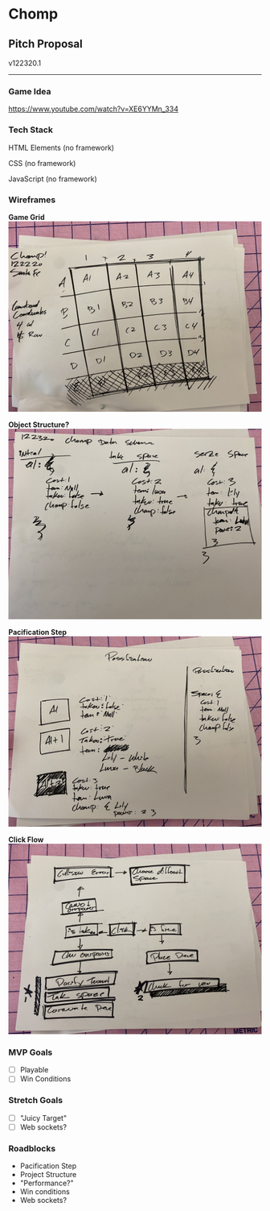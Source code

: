 # Chomp

## Pitch Proposal

v122320.1

---

### Game Idea

https://www.youtube.com/watch?v=XE6YYMn_334

### Tech Stack

HTML Elements (no framework)

CSS (no framework)

JavaScript (no framework)

### Wireframes

**Game Grid**
![Game Grid](journal/images/122320-a.png)

**Object Structure?**
![alt text](journal/images/122320-c.png)

**Pacification Step**
![alt text](journal/images/122320-b.png)

**Click Flow**
![alt text](journal/images/122320-d.png)

### MVP Goals

- [ ] Playable
- [ ] Win Conditions

### Stretch Goals

- [ ] "Juicy Target"
- [ ] Web sockets?

### Roadblocks

- Pacification Step
- Project Structure
- "Performance?"
- Win conditions
- Web sockets?
